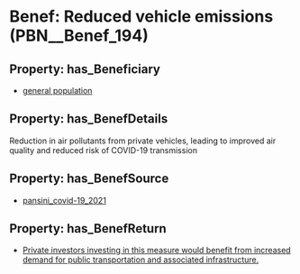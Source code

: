 # Benef: __Reduced vehicle emissions__ (PBN__Benef_194)

## Property: has_Beneficiary

* [general population](../Stakeholder/PBN__Stakeholder_9)

## Property: has_BenefDetails

Reduction in air pollutants from private vehicles, leading to improved air quality and reduced risk of COVID-19 transmission

## Property: has_BenefSource

* [pansini_covid-19_2021](../Article/PBN__Article_42)

## Property: has_BenefReturn

* [Private investors investing in this measure would benefit from increased demand for public transportation and associated infrastructure.](../BenefReturn/PBN__BenefReturn_198)

